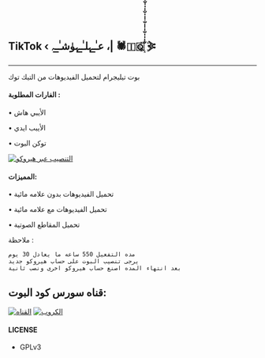 ## TikTok ‹ عـٰ̲ـہلـٰ̲ـہوٰشـٰ̲ـہ ،| 🕷️🇮🇶꙰̐̍̍̍̐̍̍̍̐̍̍̍̐̍̍̍̐̍̍̍̐̍̍̍̐̍̍̍ 𖤇
---

بوت تيليجرام لتحميل الفيديوهات من التيك توك


#### الفارات المطلوبة :
• الأيبي هاش

• الأيبب ايدي

• توكن البوت

[![التنصيب عبر هيروكو](https://www.herokucdn.com/deploy/button.svg)](https://heroku.com/deploy?template=https://github.com/A000A/TikTok)

#### المميزات:

• تحميل الفيديوهات بدون علامه مائية

• تحميل الفيديوهات مع علامه مائية

• تحميل المقاطع الصوتية


ملاحظة :

```
مده التفعيل 550 ساعه ما يعادل 30 يوم
يرجى تنصيب البوت على حساب هيروكو جديد
بعد انتهاء المده اصنع حساب هيروكو اخرى ونصب ثانية 
```

## قناه سورس كود البوت:

[![القناه](https://img.shields.io/badge/TG-Channel-30302f?style=flat&logo=telegram)](https://t.me/VjljV)
[![الكروب](https://img.shields.io/badge/TG-Group-30302f?style=flat&logo=telegram)](https://t.me/VjljV)

#### LICENSE
- GPLv3

